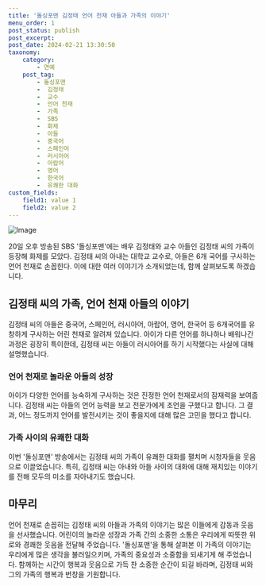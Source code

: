 ```yaml
---
title: '돌싱포맨 김정태 언어 천재 아들과 가족의 이야기'
menu_order: 1
post_status: publish
post_excerpt: 
post_date: 2024-02-21 13:30:50
taxonomy:
    category:
        - 연예
    post_tag:
        - 돌싱포맨
        -  김정태
        -  교수
        -  언어 천재
        -  가족
        -  SBS
        -  화제
        -  아들
        -  중국어
        -  스페인어
        -  러시아어
        -  아랍어
        -  영어
        -  한국어
        -  유쾌한 대화
custom_fields:
    field1: value 1
    field2: value 2
---
```


![Image](https://mimgnews.pstatic.net/image/076/2024/02/21/2024022101001402500185641_20240221084203341.jpg?type=w540)

20일 오후 방송된 SBS '돌싱포맨'에는 배우 김정태와 교수 아들인 김정태 씨의 가족이 등장해 화제를 모았다. 김정태 씨의 아내는 대학교 교수로, 아들은 6개 국어를 구사하는 언어 천재로 손꼽힌다. 이에 대한 여러 이야기가 소개되었는데, 함께 살펴보도록 하겠습니다.
## 김정태 씨의 가족, 언어 천재 아들의 이야기
김정태 씨의 아들은 중국어, 스페인어, 러시아어, 아랍어, 영어, 한국어 등 6개국어를 유창하게 구사하는 어린 천재로 알려져 있습니다. 아이가 다른 언어를 하나하나 배워나간 과정은 굉장히 특이한데, 김정태 씨는 아들이 러시아어를 하기 시작했다는 사실에 대해 설명했습니다.
### 언어 천재로 놀라운 아들의 성장
아이가 다양한 언어를 능숙하게 구사하는 것은 진정한 언어 천재로서의 잠재력을 보여줍니다. 김정태 씨는 아들의 언어 능력을 보고 전문가에게 조언을 구했다고 합니다. 그 결과, 어느 정도까지 언어를 발전시키는 것이 좋을지에 대해 많은 고민을 했다고 합니다. 
### 가족 사이의 유쾌한 대화
이번 '돌싱포맨' 방송에서는 김정태 씨의 가족이 유쾌한 대화를 펼치며 시청자들을 웃음으로 이끌었습니다. 특히, 김정태 씨는 아내와 아들 사이의 대화에 대해 재치있는 이야기를 전해 모두의 미소를 자아내기도 했습니다.
## 마무리
언어 천재로 손꼽히는 김정태 씨의 아들과 가족의 이야기는 많은 이들에게 감동과 웃음을 선사했습니다. 어린이의 놀라운 성장과 가족 간의 소중한 소통은 우리에게 따뜻한 위로와 경쾌한 웃음을 전달해 주었습니다. '돌싱포맨'을 통해 살펴본 이 가족의 이야기는 우리에게 많은 생각을 불러일으키며, 가족의 중요성과 소중함을 되새기게 해 주었습니다. 함께하는 시간이 행복과 웃음으로 가득 찬 소중한 순간이 되길 바라며, 김정태 씨와 그의 가족의 행복과 번창을 기원합니다.
